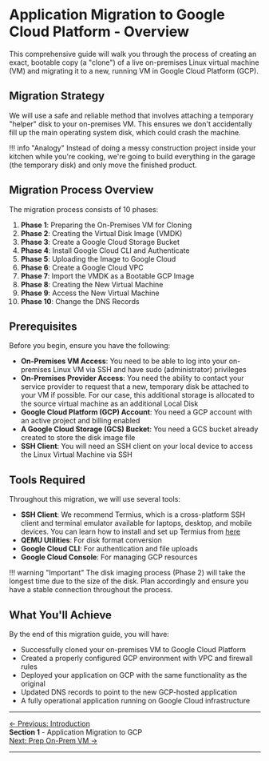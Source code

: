 # Application Migration to Google Cloud Platform - Overview

This comprehensive guide will walk you through the process of creating an exact, bootable copy (a "clone") of a live on-premises Linux virtual machine (VM) and migrating it to a new, running VM in Google Cloud Platform (GCP).

## Migration Strategy

We will use a safe and reliable method that involves attaching a temporary "helper" disk to your on-premises VM. This ensures we don't accidentally fill up the main operating system disk, which could crash the machine.

!!! info "Analogy"
    Instead of doing a messy construction project inside your kitchen while you're cooking, we're going to build everything in the garage (the temporary disk) and only move the finished product.

## Migration Process Overview

The migration process consists of 10 phases:

1. **Phase 1**: Preparing the On-Premises VM for Cloning
2. **Phase 2**: Creating the Virtual Disk Image (VMDK)
3. **Phase 3**: Create a Google Cloud Storage Bucket
4. **Phase 4**: Install Google Cloud CLI and Authenticate
5. **Phase 5**: Uploading the Image to Google Cloud
6. **Phase 6**: Create a Google Cloud VPC
7. **Phase 7**: Import the VMDK as a Bootable GCP Image
8. **Phase 8**: Creating the New Virtual Machine
9. **Phase 9**: Access the New Virtual Machine
10. **Phase 10**: Change the DNS Records

## Prerequisites

Before you begin, ensure you have the following:

- **On-Premises VM Access**: You need to be able to log into your on-premises Linux VM via SSH and have sudo (administrator) privileges
- **On-Premises Provider Access**: You need the ability to contact your service provider to request that a new, temporary disk be attached to your VM if possible. For our case, this additional storage is allocated to the source virtual machine as an additional Local Disk
- **Google Cloud Platform (GCP) Account**: You need a GCP account with an active project and billing enabled
- **A Google Cloud Storage (GCS) Bucket**: You need a GCS bucket already created to store the disk image file
- **SSH Client**: You will need an SSH client on your local device to access the Linux Virtual Machine via SSH

## Tools Required

Throughout this migration, we will use several tools:

- **SSH Client**: We recommend Termius, which is a cross-platform SSH client and terminal emulator available for laptops, desktop, and mobile devices. You can learn how to install and set up Termius from <a href="https://termius.com/documentation/installation" class="external-link">here</a>
- **QEMU Utilities**: For disk format conversion
- **Google Cloud CLI**: For authentication and file uploads
- **Google Cloud Console**: For managing GCP resources


!!! warning "Important"
    The disk imaging process (Phase 2) will take the longest time due to the size of the disk. Plan accordingly and ensure you have a stable connection throughout the process.

## What You'll Achieve

By the end of this migration guide, you will have:

- Successfully cloned your on-premises VM to Google Cloud Platform
- Created a properly configured GCP environment with VPC and firewall rules
- Deployed your application on GCP with the same functionality as the original
- Updated DNS records to point to the new GCP-hosted application
- A fully operational application running on Google Cloud infrastructure

---

<div class="page-nav">
  <div class="nav-item">
    <a href="../introduction/" class="btn-secondary">← Previous: Introduction</a>
  </div>
  <div class="nav-item">
    <span><strong>Section 1</strong> - Application Migration to GCP</span>
  </div>
  <div class="nav-item">
    <a href="../migration-prepare-vm/" class="btn-primary">Next: Prep On-Prem VM →</a>
  </div>
</div>

---